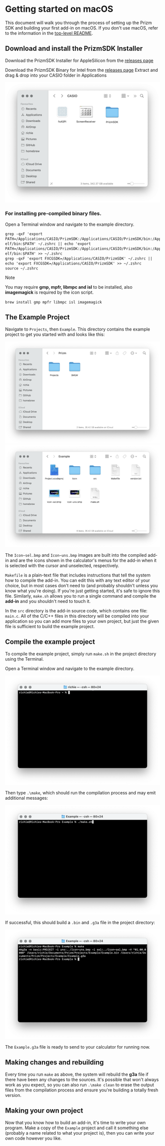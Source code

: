 # Getting started on macOS

This document will walk you through the process of setting up the Prizm SDK and building your first add-in on macOS. If you don't use macOS, refer to the information in the [top-level README](../README.md).

## Download and install the PrizmSDK Installer

Download the PrizmSDK Installer for AppleSilicon from the [releases
page](https://github.com/Insoft-UK/libfxcg/releases/)

Download the PrizmSDK Binary for Intel from the [releases
page](https://github.com/Insoft-UK/libfxcg/releases/tag/v0.5.2)
Extract and drag & drop into your CASIO folder in Applications

![PrizmSDK directory](img/macos/sdk-dir.png)

### For installing pre-compiled binary files.
Open a Terminal window and navigate to the example directory.
```
grep -qxF 'export PATH=/Applications/CASIO/PrizmSDK:/Applications/CASIO/PrizmSDK/bin:/Applications/CASIO/PrizmSDK/sh3eb-elf/bin:$PATH' ~/.zshrc || echo 'export PATH=/Applications/CASIO/PrizmSDK:/Applications/CASIO/PrizmSDK/bin:/Applications/CASIO/PrizmSDK/sh3eb-elf/bin:$PATH' >> ~/.zshrc
grep -qxF 'export FXCGSDK=/Applications/CASIO/PrizmSDK' ~/.zshrc || echo 'export FXCGSDK=/Applications/CASIO/PrizmSDK' >> ~/.zshrc
source ~/.zshrc
```
>[!NOTE]
You may require **gmp, mpfr, libmpc and isl** to be installed, also **imagemagick** is required by the icon script.

`brew install gmp mpfr libmpc isl imagemagick`

## The Example Project

Navigate to `Projects`, then `Example`. This directory contains the example project to get you started with and looks like this:

![Projects directory layout](img/macos/projects-dir.png)
![Example project directory layout](img/macos/example-dir.png)

The `Icon~sel.bmp` and `Icon~uns.bmp` images are built into the compiled add-in and are the icons shown in the calculator's menus for the add-in when it is selected with the cursor and unselected, respectively.

`Makefile` is a plain-text file that includes instructions that tell the system how to compile the add-in. You can edit this with any text editor of your choice, but in most cases don't need to (and probably shouldn't unless you know what you're doing). If you're just getting started, it's safe to ignore this file. Similarly, `make.sh` allows you to run a single command and compile the **add-in** and you shouldn't need to touch it.

In the `src` directory is the add-in source code, which contains one file: `main.c`. All of the C/C++ files in this directory will be compiled into your application so you can add more files to your own project, but just the given file is sufficient to build the example project.

## Compile the example project

To compile the example project, simply run `make.sh` in the project directory using the Terminal.

Open a Terminal window and navigate to the example directory.

![Open Terminal from Applications/Utilities](img/macos/open-terminal.png)

Then type `.\make`, which should run the compilation process and may emit additional messages:

![After running make, we see some mysterious output.](img/macos/make.png)

If successful, this should build a `.bin` and `.g3a` file in the project directory:

![Project directory after successful build](img/macos/result.png)

The `Example.g3a` file is ready to send to your calculator for running now.

## Making changes and rebuilding

Every time you run `make` as above, the system will rebuild the **g3a** file if there have been any changes to the sources. It's possible that won't always work as you expect, so you can also run `.\make clean` to erase the output files from the compilation process and ensure you're building a totally fresh version.

## Making your own project

Now that you know how to build an add-in, it's time to write your own program.
Make a copy of the `Example` project and call it something else (probably a name related to what your project is), then you can write your own code however you like.

